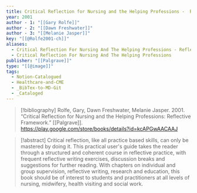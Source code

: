 ```yaml
---
title: Critical Reflection for Nursing and the Helping Professions -  Reflective Framework
year: 2001
author - 1: "[[Gary Rolfe]]"
author - 2: "[[Dawn Freshwater]]"
author - 3: "[[Melanie Jasper]]"
key: "[[@Rolfe2001-ch]]"
aliases:
  - Critical Reflection For Nursing And The Helping Professions - Reflective Framework
  - Critical Reflection For Nursing And The Helping Professions
publisher: "[[Palgrave]]"
type: "[[@image]]"
tags:
  - Notion-Catalogued
  - Healthcare-and-CME
  - _BibTex-to-MD-Git
  - _Cataloged
---
```


> [!bibliography]
> Rolfe, Gary, Dawn Freshwater, Melanie Jasper. 2001. “Critical Reflection for Nursing and the Helping Professions: Reflective Framework.” [[Palgrave]]. https://play.google.com/store/books/details?id=kcAPGwAACAAJ

> [!abstract]
> Critical reflection, like all practice based skills, can only be mastered by doing it. This practical user's guide takes the reader through a structured and coherent course in reflective practice, with frequent reflective writing exercises, discussion breaks and suggestions for further reading. With chapters on individual and group supervision, reflective writing, research and education, this book should be of interest to students and practitioners at all levels of nursing, midwifery, health visiting and social work.